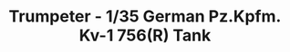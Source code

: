 ---
layout: product
title: "Trumpeter - 1/35 German Pz.Kpfm. Kv-1 756(R) Tank"
price: "2500" 
desc: "N/A"
img_path: "/assets/img/TRU00366.jpg"
brand: "N/A"
available: false
special_offer: false
new: false
soon: false
cat: "010000"
subcat: "013400"
subsubcat: "0N/A"
sifra: "TRU00366"
popular: false
---